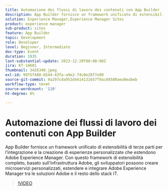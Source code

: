 ```yaml
---
title: Automazione dei flussi di lavoro dei contenuti con App Builder
description: App Builder fornisce un framework unificato di estensibilità di terze parti per l’integrazione e la creazione di esperienze personalizzate che estendono Adobe Experience Manager. Con questo framework di estensibilità completo, basato sull’infrastruttura Adobe, gli sviluppatori possono creare microservizi personalizzati, estendere e integrare Adobe Experience Manager tra le soluzioni Adobe e il resto dello stack IT.
solution: Experience Manager,Experience Manager Sites
product: experience manager
sub-product: sites
feature: App Builder
topic: Development
role: Developer
level: Beginner, Intermediate
doc-type: Event
duration: 1935
last-substantial-update: 2023-12-20T00:00:00Z
jira: KT-14681
thumbnail: 3426340.jpeg
exl-id: 9975f480-b54d-43fa-a9e2-74c0e28f7e99
source-git-commit: 9a297cda953d4414131657f9ac84580aea0eabeb
workflow-type: tm+mt
source-wordcount: '110'
ht-degree: 0%

---
```


# Automazione dei flussi di lavoro dei contenuti con App Builder

App Builder fornisce un framework unificato di estensibilità di terze parti per l’integrazione e la creazione di esperienze personalizzate che estendono Adobe Experience Manager. Con questo framework di estensibilità completo, basato sull’infrastruttura Adobe, gli sviluppatori possono creare microservizi personalizzati, estendere e integrare Adobe Experience Manager tra le soluzioni Adobe e il resto dello stack IT.

>[!VIDEO](https://video.tv.adobe.com/v/3426340/?learn=on)
